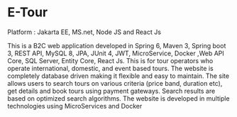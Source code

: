# E-Tour


Platform : Jakarta EE, MS.net, Node JS and React Js	

This is a B2C web application developed  in Spring 6, Maven 3, Spring boot 3, REST API, MySQL 8, JPA, JUnit 4, JWT, MicroService, Docker ,Web API Core, SQL Server, Entity Core, React Js. 
This is for tour operators who operate international, domestic, and event based tours. The website is completely database driven making it flexible and easy to maintain. 
The site allows users to search tours on various criteria (price band, duration etc), get details and book tours using payment gateways. Search results are based on optimized search algorithms. The website is developed in multiple technologies using MicroServices and Docker

